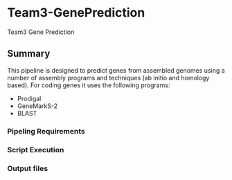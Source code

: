 # Team3-GenePrediction
Team3 Gene Prediction

## Summary 
This pipeline is designed to predict genes from assembled genomes using a number of assembly programs and techniques (ab initio and homology based). 
For coding genes it uses the following programs:
* Prodigal
* GeneMarkS-2
* BLAST


### Pipeling Requirements

### Script Execution

### Output files

